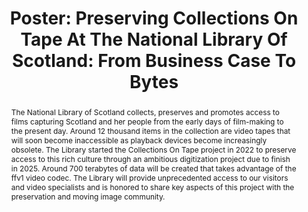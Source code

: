 ---
abstract: The National Library of Scotland collects, preserves and promotes access
  to films capturing Scotland and her people from the early days of film-making to
  the present day. Around 12 thousand items in the collection are video tapes that
  will soon become inaccessible as playback devices become increasingly obsolete.
  The Library started the Collections On Tape project in 2022 to preserve access to
  this rich culture through an ambitious digitization project due to finish in 2025.
  Around 700 terabytes of data will be created that takes advantage of the ffv1 video
  codec.  The Library will provide unprecedented access to our visitors and video
  specialists and is honored to share key aspects of this project with the preservation
  and moving image community.
creators:
- Lee Hibberd
date: null
document_url: https://az659834.vo.msecnd.net/eventsairwesteuprod/production-inconference-public/a3c62dc6702e4a5aa2c9895c91300a74
grand_parent: iPRES
institutions:
- National Library Of Scotland
keywords:
- digital preservation
- av
- business case
landing_page_url: null
language: eng
layout: publication
license: CC-BY 4.0 International
notes_url: null
parent: iPRES 2022
publication_type: poster
size: null
slides_url: null
source_name: iPRES
stream_url: null
title: 'Poster: Preserving Collections On Tape At The National Library Of Scotland:
  From Business Case To Bytes'
year: 2022
---